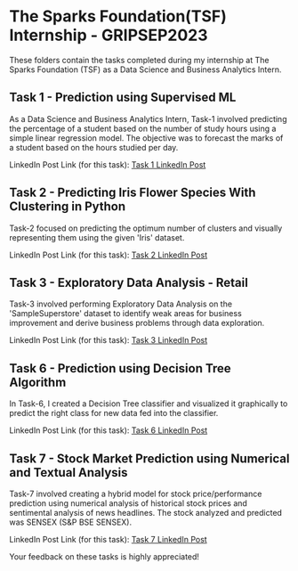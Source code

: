 # The Sparks Foundation(TSF) Internship - GRIPSEP2023

These folders contain the tasks completed during my internship at The Sparks Foundation (TSF) as a Data Science and Business Analytics Intern.

## Task 1 - Prediction using Supervised ML
As a Data Science and Business Analytics Intern, Task-1 involved predicting the percentage of a student based on the number of study hours using a simple linear regression model. The objective was to forecast the marks of a student based on the hours studied per day.

LinkedIn Post Link (for this task): [Task 1 LinkedIn Post](https://www.linkedin.com/posts/muhammad--ehsan_datascience-dataanalysis-businessanalytics-activity-7110636628892598272-DyGc?utm_source=share&utm_medium=member_desktop)

## Task 2 - Predicting Iris Flower Species With Clustering in Python
Task-2 focused on predicting the optimum number of clusters and visually representing them using the given 'Iris' dataset.

LinkedIn Post Link (for this task): [Task 2 LinkedIn Post](https://www.linkedin.com/posts/muhammad--ehsan_tsf-datascience-machinelearning-activity-7110638527922458624-hsti?utm_source=share&utm_medium=member_desktop)

## Task 3 - Exploratory Data Analysis - Retail
Task-3 involved performing Exploratory Data Analysis on the 'SampleSuperstore' dataset to identify weak areas for business improvement and derive business problems through data exploration.

LinkedIn Post Link (for this task): [Task 3 LinkedIn Post](https://www.linkedin.com/posts/muhammad--ehsan_datascience-dataanalytics-dataanalysis-activity-7110645492719464449-lRMB?utm_source=share&utm_medium=member_desktop)

## Task 6 - Prediction using Decision Tree Algorithm
In Task-6, I created a Decision Tree classifier and visualized it graphically to predict the right class for new data fed into the classifier.

LinkedIn Post Link (for this task): [Task 6 LinkedIn Post](https://www.linkedin.com/posts/muhammad--ehsan_datascience-machinelearning-tsf-activity-7110646343768891393-F3Jw?utm_source=share&utm_medium=member_desktop)

## Task 7 - Stock Market Prediction using Numerical and Textual Analysis
Task-7 involved creating a hybrid model for stock price/performance prediction using numerical analysis of historical stock prices and sentimental analysis of news headlines. The stock analyzed and predicted was SENSEX (S&P BSE SENSEX).

LinkedIn Post Link (for this task): [Task 7 LinkedIn Post](https://www.linkedin.com/posts/muhammad--ehsan_tsf-machinelearning-task-activity-7110649237566050304-CNX-?utm_source=share&utm_medium=member_desktop)

Your feedback on these tasks is highly appreciated!

